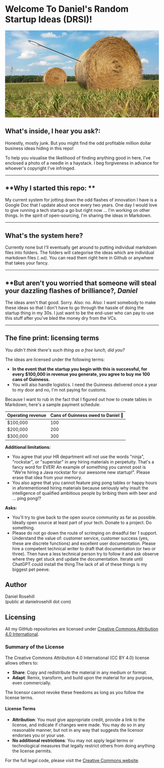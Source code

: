 # Welcome To Daniel's Random Startup Ideas (DRSI)!

![haystack](./images/haystack-1713456463006-2.jpg)

## **What's inside, I hear you ask?:**

Honestly, mostly junk. But you might find the odd profitable million dollar business ideas hiding in this repo!

To help you visualise the likelihood of finding anything good in here, I've enclosed a photo of a needle in a haystack. I beg forgiveness in advance for whoever's copyright I've infringed.

------

## **Why I started this repo: **

My current system for jotting down the odd flashes of innovation I have is a Google Doc that I update about once every two years. One day I would love to give running a tech startup a go but right now ... I'm working on other things. In the spirit of open-sourcing, I'm sharing the ideas in Markdown.

------

## **What's the system here?**

Currently none but I'll eventually get around to putting individual markdown files into folders. The folders will categorise the ideas which are individual markdown files (`.md`). You can read them right here in Github or anywhere that takes your fancy.

------

## **But aren't you worried that someone will steal your dazzling flashes of brilliance?*, Daniel*

The ideas aren't that good. Sorry. Also: no. Also: I want somebody to make these ideas so that I don't have to go through the hassle of doing the startup thing in my 30s. I just want to be the end-user who can pay to use this stuff after you've bled the money dry from the VCs. 

------

## The fine print: licensing terms

*You didn't think there's such thing as a free lunch, did you?*

The ideas are licensed under the following terms:

- **In the event that the startup you begin with this is successful, for every $100,000 in revenue you generate, you agree to buy me 100 cans of Guinness.** 
- You will also handle logistics. I need the Guinness delivered once a year to my door and no, I'm not paying for customs.

Because I want to rub in the fact that I figured out how to create tables in Markdown, here's a sample payment schedule:

| **Operating revenue** | **Cans of Guinness owed to Daniel** 🍺 |
| --------------------- | ------------------------------------- |
| $100,000              | 100                                   |
| $200,000              | 200                                   |
| $300,000              | 300                                   |

**Additional limitations:**

- You agree that your HR department will not use the words "ninja", "rockstar", or "superstar" in any hiring materials in perpetuity. That's a fancy word for EVER! An example of something you cannot post is "We're hiring a Java rockstar for our awesome new startup!". Please erase that idea from your memory.
- You also agree that you cannot feature ping pong tables or happy hours in aforementioned hiring materials because seriously why insult the intelligence of qualified ambitious people by bribing them with beer and ... ping pong!?

**Asks:**

- You'll try to give back to the open source community as far as possible. Ideally open source at least part of your tech. Donate to a project. Do something. 
- Please do not go down the route of scrimping on dreadful tier 1 support. Understand the value of: customer service, customer success (yes, these are discrete functions) and excellent user documentation. Please hire a competent technical writer to draft that documentation (or two or three). Then have a less technical person try to follow it and ask observe where they get stuck and update the documentation. Iterate until ChatGPT could install the thing.The lack of all of these things is my biggest pet peeve. 

## Author

Daniel Rosehill  
(public at danielrosehill dot com)

## Licensing

All my GitHub repositories are licensed under [Creative Commons Attribution 4.0 International](https://creativecommons.org/licenses/by/4.0/).

### Summary of the License
The Creative Commons Attribution 4.0 International (CC BY 4.0) license allows others to:
- **Share**: Copy and redistribute the material in any medium or format.
- **Adapt**: Remix, transform, and build upon the material for any purpose, even commercially.

The licensor cannot revoke these freedoms as long as you follow the license terms.

#### License Terms
- **Attribution**: You must give appropriate credit, provide a link to the license, and indicate if changes were made. You may do so in any reasonable manner, but not in any way that suggests the licensor endorses you or your use.
- **No additional restrictions**: You may not apply legal terms or technological measures that legally restrict others from doing anything the license permits.

For the full legal code, please visit the [Creative Commons website](https://creativecommons.org/licenses/by/4.0/legalcode).